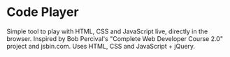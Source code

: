 # Code Player
Simple tool to play with HTML, CSS and JavaScript live, directly in the browser. Inspired by Bob Percival's "Complete Web Developer Course 2.0" project and jsbin.com.
Uses HTML, CSS and JavaScript + jQuery.